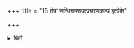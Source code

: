 +++
title = "15 तेषां सन्धिचमसवत्प्रचरणकल्प इत्येके"

+++

<details><summary>थिते</summary>

15. According to some ritualists the procedure of their ritual is similar to that of Sandhi-goblets. 
</details>

